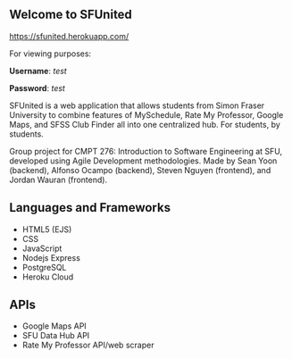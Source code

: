 ## Welcome to SFUnited 

https://sfunited.herokuapp.com/

For viewing purposes:

**Username**: *test*

**Password**: *test*

SFUnited is a web application that allows students from Simon Fraser University to combine features of MySchedule, Rate My Professor, Google Maps, and SFSS Club Finder all into one centralized hub. For students, by students.

Group project for CMPT 276: Introduction to Software Engineering at SFU, developed using Agile Development methodologies. Made by Sean Yoon (backend), Alfonso Ocampo (backend), Steven Nguyen (frontend), and Jordan Wauran (frontend).


## Languages and Frameworks
- HTML5 (EJS)
- CSS
- JavaScript
- Nodejs Express
- PostgreSQL
- Heroku Cloud

## APIs
- Google Maps API
- SFU Data Hub API
- Rate My Professor API/web scraper

